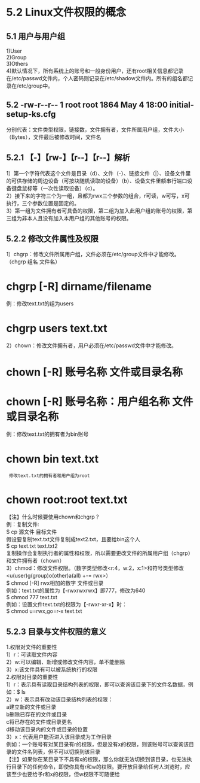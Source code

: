 # 5.2 Linux文件权限的概念  
## 5.1 用户与用户组  
1)User  
2)Group  
3)Others  
4)默认情况下，所有系统上的账号和一般身份用户，还有root相关信息都记录在/etc/passwd文件内，个人密码则记录在/etc/shadow文件内。所有的组名都记录在/etc/group中。  
## 5.2 -rw-r--r-- 1 root root 1864 May 4 18:00 initial-setup-ks.cfg  
分别代表：文件类型权限，链接数，文件拥有者，文件所属用户组，文件大小（Bytes），文件最后被修改时间，文件名  
## 5.2.1 【-】【rw-】【r--】【r--】解析    
1）第一个字符代表这个文件是目录（d）、文件（-）、链接文件（|）、设备文件里的可供存储的周边设备（可按块随机读取的设备）（b）、设备文件里额串行端口设备键盘鼠标等（一次性读取设备）（c）。    
2）接下来的字符三个为一组，且都为rwx三个参数的组合，r可读，w可写，x可执行，三个参数位置是固定的。  
3）第一组为文件拥有者可具备的权限，第二组为加入此用户组的账号的权限，第三组为非本人且没有加入本用户组的其他账号的权限。  
## 5.2.2 修改文件属性及权限   
1）chgrp：修改文件所属用户组，文件必须在/etc/group文件中才能修改。（chgrp 组名 文件名）  
  # chgrp [-R] dirname/filename  
  例：修改text.txt的组为users  
  # chgrp users text.txt  
2）chown：修改文件拥有者，用户必须在/etc/passwd文件中才能修改。  
  # chown [-R] 账号名称 文件或目录名称  
  # chown [-R] 账号名称：用户组名称 文件或目录名称  
  例：修改text.txt的拥有者为bin账号  
  # chown bin text.txt  
     修改text.txt的拥有者和用户组为root  
  # chown root:root text.txt  
【注】什么时候要使用chown和chgrp？  
  例：复制文件:  
  $ cp 源文件 目标文件  
  假设要复制text.txt文件复制成text2.txt，且要给bin这个人  
  $ cp text.txt text.txt2  
  复制操作会复制执行者的属性和权限，所以需要更改文件的所属用户组（chgrp）和文件拥有者（chown）  
3）chmod：修改文件权限。（数字类型修改<r:4，w:2，x:1>和符号类型修改<u(user)g(group)o(other)a(all) +-= rwx>）  
  $ chmod [-R] rwx相加的数字 文件或目录  
  例如：text.txt的属性为【-rwxrwxrwx】即777，修改为640  
  $ chmod 777 text.txt  
  例如：设置文件text.txt的权限为【-rwxr-xr-x】时：  
  $ chmod u=rwx,go=r-x text.txt  
## 5.2.3 目录与文件权限的意义  
1.权限对文件的重要性  
1）r：可读取文件内容  
2）w:可以编辑、新增或修改文件内容，单不能删除  
3）x:该文件具有可以被系统执行的权限  
2.权限对目录的重要性  
1）r：表示具有读取目录结构列表的权限，即可以查询该目录下的文件名数据，例如：$ ls  
2）w：表示具有改动该目录结构列表的权限：  
     a建立新的文件或目录  
     b删除已存在的文件或目录  
     c将已存在的文件或目录更名  
     d移动该目录内的文件或目录的位置  
3）x：代表用户能否进入该目录成为工作目录  
例如：一个账号有对某目录有r的权限，但是没有x的权限，则该账号可以查询该目录的文件名列表，但不可以切换到该目录  
【注】如果你在某目录下不具有x的权限，那么你就无法切换到该目录，也无法执行目录下的任何命令，即使你具有r和w的权限。要开放目录给任何人浏览时，应该至少也要给予r和x的权限，但w权限不可随便给  

  
  
  
  
  
  
  
  
  
  
  
  
  
  
  
  
  
  
  


